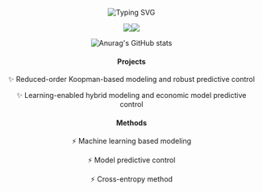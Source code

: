 <div align="center">
  
![Typing SVG](https://readme-typing-svg.herokuapp.com?font=Ubuntu&size=30&color=00C3FF&center=true&lines=-QiYuan-)

<img src="https://img.shields.io/badge/-Python-critical?style=flat-square&logo=DIS" /><img src="https://img.shields.io/badge/-Matlab-success?style=flat-square&logo=DIS" />

![Anurag's GitHub stats](https://github-readme-stats.vercel.app/api?username=QiYuan-Zhang&count_private=true&show_icons=true&theme=radical)

#### Projects
<p>✨ Reduced-order Koopman-based modeling and robust predictive control </p>
<p>✨ Learning-enabled hybrid modeling and economic model predictive control  </p>

#### Methods
<p>⚡ Machine learning based modeling  </p>
<p>⚡ Model predictive control </p>
<p>⚡ Cross-entropy method </p>
  
<!--
**QiYuan-Zhang/QiYuan-Zhang** is a ✨ _special_ ✨ repository because its `README.md` (this file) appears on your GitHub profile.

Here are some ideas to get you started:

- 🔭 I’m currently working on ...
- 🌱 I’m currently learning ...
- 👯 I’m looking to collaborate on ...
- 🤔 I’m looking for help with ...
- 💬 Ask me about ...
- 📫 How to reach me: ...
- 😄 Pronouns: ...
- ⚡ Fun fact: ...
-->
</div>
